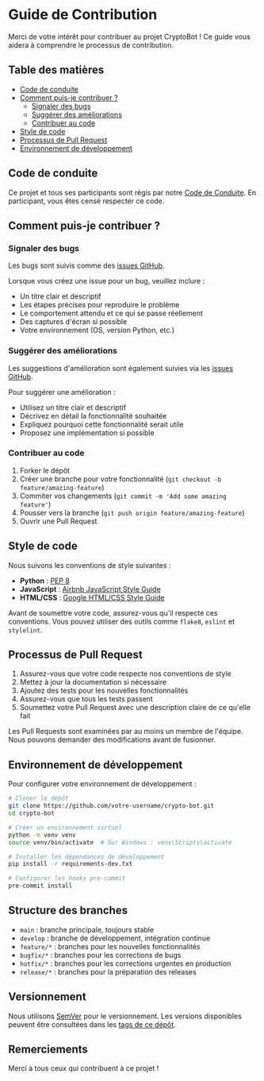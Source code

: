 # Guide de Contribution

Merci de votre intérêt pour contribuer au projet CryptoBot ! Ce guide vous aidera à comprendre le processus de contribution.

## Table des matières

- [Code de conduite](#code-de-conduite)
- [Comment puis-je contribuer ?](#comment-puis-je-contribuer-)
  - [Signaler des bugs](#signaler-des-bugs)
  - [Suggérer des améliorations](#suggérer-des-améliorations)
  - [Contribuer au code](#contribuer-au-code)
- [Style de code](#style-de-code)
- [Processus de Pull Request](#processus-de-pull-request)
- [Environnement de développement](#environnement-de-développement)

## Code de conduite

Ce projet et tous ses participants sont régis par notre [Code de Conduite](CODE_OF_CONDUCT.md). En participant, vous êtes censé respecter ce code.

## Comment puis-je contribuer ?

### Signaler des bugs

Les bugs sont suivis comme des [issues GitHub](https://github.com/votre-username/crypto-bot/issues).

Lorsque vous créez une issue pour un bug, veuillez inclure :
- Un titre clair et descriptif
- Les étapes précises pour reproduire le problème
- Le comportement attendu et ce qui se passe réellement
- Des captures d'écran si possible
- Votre environnement (OS, version Python, etc.)

### Suggérer des améliorations

Les suggestions d'amélioration sont également suivies via les [issues GitHub](https://github.com/votre-username/crypto-bot/issues).

Pour suggérer une amélioration :
- Utilisez un titre clair et descriptif
- Décrivez en détail la fonctionnalité souhaitée
- Expliquez pourquoi cette fonctionnalité serait utile
- Proposez une implémentation si possible

### Contribuer au code

1. Forker le dépôt
2. Créer une branche pour votre fonctionnalité (`git checkout -b feature/amazing-feature`)
3. Commiter vos changements (`git commit -m 'Add some amazing feature'`)
4. Pousser vers la branche (`git push origin feature/amazing-feature`)
5. Ouvrir une Pull Request

## Style de code

Nous suivons les conventions de style suivantes :

- **Python** : [PEP 8](https://www.python.org/dev/peps/pep-0008/)
- **JavaScript** : [Airbnb JavaScript Style Guide](https://github.com/airbnb/javascript)
- **HTML/CSS** : [Google HTML/CSS Style Guide](https://google.github.io/styleguide/htmlcssguide.html)

Avant de soumettre votre code, assurez-vous qu'il respecte ces conventions. Vous pouvez utiliser des outils comme `flake8`, `eslint` et `stylelint`.

## Processus de Pull Request

1. Assurez-vous que votre code respecte nos conventions de style
2. Mettez à jour la documentation si nécessaire
3. Ajoutez des tests pour les nouvelles fonctionnalités
4. Assurez-vous que tous les tests passent
5. Soumettez votre Pull Request avec une description claire de ce qu'elle fait

Les Pull Requests sont examinées par au moins un membre de l'équipe. Nous pouvons demander des modifications avant de fusionner.

## Environnement de développement

Pour configurer votre environnement de développement :

```bash
# Cloner le dépôt
git clone https://github.com/votre-username/crypto-bot.git
cd crypto-bot

# Créer un environnement virtuel
python -m venv venv
source venv/bin/activate  # Sur Windows : venv\Scripts\activate

# Installer les dépendances de développement
pip install -r requirements-dev.txt

# Configurer les hooks pre-commit
pre-commit install
```

## Structure des branches

- `main` : branche principale, toujours stable
- `develop` : branche de développement, intégration continue
- `feature/*` : branches pour les nouvelles fonctionnalités
- `bugfix/*` : branches pour les corrections de bugs
- `hotfix/*` : branches pour les corrections urgentes en production
- `release/*` : branches pour la préparation des releases

## Versionnement

Nous utilisons [SemVer](http://semver.org/) pour le versionnement. Les versions disponibles peuvent être consultées dans les [tags de ce dépôt](https://github.com/votre-username/crypto-bot/tags).

## Remerciements

Merci à tous ceux qui contribuent à ce projet !
